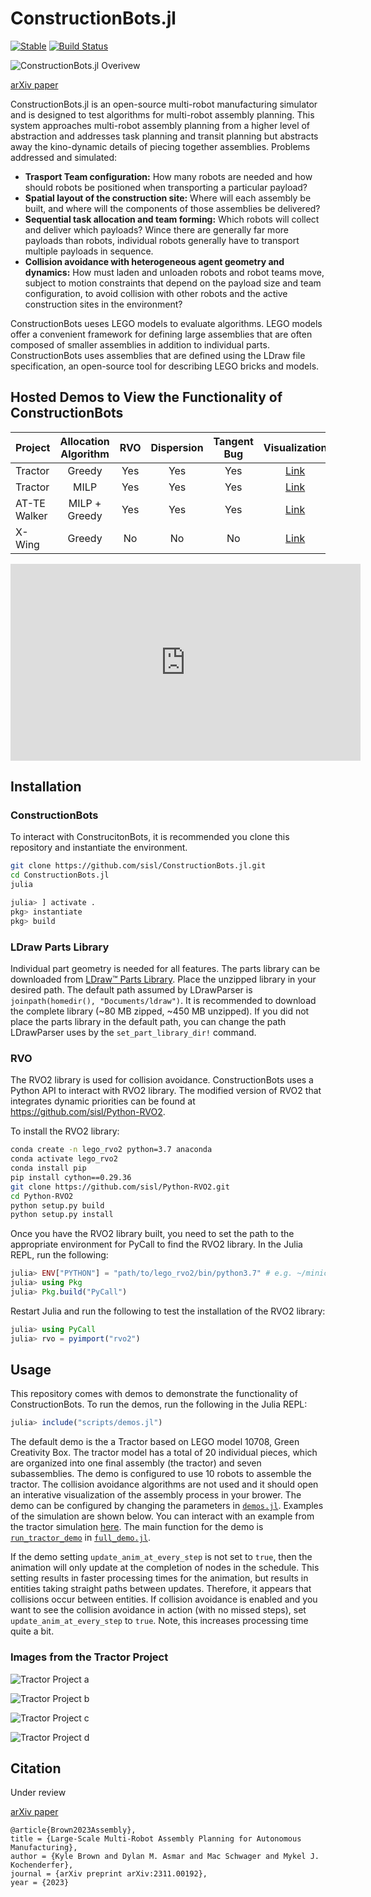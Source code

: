 # ConstructionBots.jl

[![Stable](https://img.shields.io/badge/docs-stable-blue.svg)](https://sisl.github.io/ConstructionBots.jl/stable)
[![Build Status](https://github.com/sisl/ConstructionBots.jl/workflows/CI/badge.svg)](https://github.com/sisl/ConstructionBots.jl/actions)

![ConstructionBots.jl Overivew](media/constructionbots_overviw.png)

[arXiv paper](https://arxiv.org/abs/2311.00192)

ConstructionBots.jl is an open-source multi-robot manufacturing simulator and is designed to test algorithms for multi-robot assembly planning. This system approaches multi-robot assembly planning from a higher level of abstraction and addresses task planning and transit planning but abstracts away the kino-dynamic details of piecing together assemblies. Problems addressed and simulated:
- **Trasport Team configuration:** How many robots are needed and how should robots be positioned when transporting a particular payload?
- **Spatial layout of the construction site:** Where will each assembly be built, and where will the components of those assemblies be delivered?
- **Sequential task allocation and team forming:** Which robots will collect and deliver which payloads? Wince there are generally far more payloads than robots, individual robots generally have to transport multiple payloads in sequence.
- **Collision avoidance with heterogeneous agent geometry and dynamics:** How must laden and unloaden robots and robot teams move, subject to motion constraints that depend on the payload size and team configuration, to avoid collision with other robots and the active construction sites in the environment?

ConstructionBots ueses LEGO models to evaluate algorithms. LEGO models offer a convenient framework for defining large assemblies that are often composed of smaller assemblies in addition to individual parts. ConstructionBots uses assemblies that are defined using the LDraw file specification, an open-source tool for describing LEGO bricks and models.

## Hosted Demos to View the Functionality of ConstructionBots
| Project | Allocation Algorithm | RVO | Dispersion  | Tangent Bug | Visualization |
| --- | :---: | :---: | :---: | :---: | :---: |
| Tractor | Greedy | Yes | Yes | Yes | [Link](https://sisl.github.io/ConstructionBots.jl/stable/tractor_greedy_RVO_Dispersion_TangentBug_visualization.html) |
| Tractor | MILP | Yes | Yes | Yes | [Link](https://sisl.github.io/ConstructionBots.jl/stable/tractor_milp_RVO_Dispersion_TangentBug_visualization.html) |
| AT-TE Walker  | MILP + Greedy | Yes | Yes | Yes | [Link](https://sisl.github.io/ConstructionBots.jl/stable/atte-walker_milp-ws_RVO_Dispersion_TangentBug_visualization.html) |
| X-Wing  | Greedy | No | No | No | [Link](https://sisl.github.io/ConstructionBots.jl/stable/x-wing_greedy_no-RVO_no-Dispersion_no-TangentBug_visualization.html) |

<!-- YouTube Video Embed -->
<iframe width="560" height="315" src="https://www.youtube.com/embed/1hJD7NCfjZU?si=E_G2hyam-WjPoSdh" title="YouTube video player" frameborder="0" allow="accelerometer; autoplay; clipboard-write; encrypted-media; gyroscope; picture-in-picture; web-share" allowfullscreen></iframe>
<!-- End YouTube Video Embed -->

## Installation

### ConstructionBots
To interact with ConstrucitonBots, it is recommended you clone this repository and instantiate the environment.
```bash
git clone https://github.com/sisl/ConstructionBots.jl.git
cd ConstructionBots.jl
julia
```
```julia
julia> ] activate .
pkg> instantiate
pkg> build
```

### LDraw Parts Library
Individual part geometry is needed for all features. The parts library can be downloaded from [LDraw™ Parts Library](https://library.ldraw.org/updates?latest). Place the unzipped library in your desired path. The default path assumed by LDrawParser is `joinpath(homedir(), "Documents/ldraw")`. It is recommended to download the complete library (~80 MB zipped, ~450 MB unzipped). If you did not place the parts library in the default path, you can change the path LDrawParser uses by the `set_part_library_dir!` command.

### RVO
The RVO2 library is used for collision avoidance. ConstructionBots uses a Python API to interact with RVO2 library. The modified version of RVO2 that integrates dynamic priorities can be found at https://github.com/sisl/Python-RVO2.

To install the RVO2 library:
```bash
conda create -n lego_rvo2 python=3.7 anaconda
conda activate lego_rvo2
conda install pip
pip install cython==0.29.36
git clone https://github.com/sisl/Python-RVO2.git
cd Python-RVO2
python setup.py build
python setup.py install
```
Once you have the RVO2 library built, you need to set the path to the appropriate environment for PyCall to find the RVO2 library. In the Julia REPL, run the following:
```julia
julia> ENV["PYTHON"] = "path/to/lego_rvo2/bin/python3.7" # e.g. ~/miniconda3/envs/lego_rvo2/bin/python3.7
julia> using Pkg
julia> Pkg.build("PyCall")
```

Restart Julia and run the following to test the installation of the RVO2 library:
```julia
julia> using PyCall
julia> rvo = pyimport("rvo2")
```

## Usage
This repository comes with demos to demonstrate the functionality of ConstructionBots. To run the demos, run the following in the Julia REPL:
```julia
julia> include("scripts/demos.jl")
```
The default demo is the a Tractor based on LEGO model 10708, Green Creativity Box. The tractor model has a total of 20 individual pieces, which are organized into one final assembly (the tractor) and seven subassemblies. The demo is configured to use 10 robots to assemble the tractor. The collision avoidance algorithms are not used and it should open an interative visualization of the assembly process in your brower. The demo can be configured by changing the parameters in [`demos.jl`](https://github.com/sisl/ConstructionBots.jl/blob/master/scripts/demos.jl). Examples of the simulation are shown below.
You can interact with an example from the tractor simulation [here](https://sisl.github.io/ConstructionBots.jl/stable/tractor_greedy_RVO_Dispersion_TangentBug_visualization.html).
The main function for the demo is [`run_tractor_demo`](https://github.com/sisl/ConstructionBots.jl/blob/c7dcb3baabc437cfccd12e8ccc777e1561e9bf3b/src/full_demo.jl#L48) in [`full_demo.jl`](https://github.com/sisl/ConstructionBots.jl/blob/master/src/full_demo.jl).

If the demo setting `update_anim_at_every_step` is not set to `true`, then the animation will only update at the completion of nodes in the schedule. This setting results in faster processing times for the animation, but results in entities taking straight paths between updates. Therefore, it appears that collisions occur between entities. If collision avoidance is enabled and you want to see the collision avoidance in action (with no missed steps), set `update_anim_at_every_step` to `true`. Note, this increases processing time quite a bit.

### Images from the Tractor Project
![Tractor Project a](media/tractor_demo_a.png)

![Tractor Project b](media/tractor_demo_b.png)

![Tractor Project c](media/tractor_demo_c.png)

![Tractor Project d](media/tractor_demo_d.png)

## Citation
Under review

[arXiv paper](https://arxiv.org/abs/2311.00192)

```
@article{Brown2023Assembly},
title = {Large-Scale Multi-Robot Assembly Planning for Autonomous Manufacturing},
author = {Kyle Brown and Dylan M. Asmar and Mac Schwager and Mykel J. Kochenderfer},
journal = {arXiv preprint arXiv:2311.00192},
year = {2023}
```
